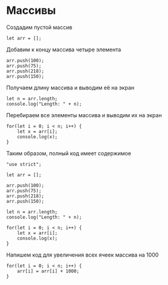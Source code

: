 # Массивы

Создадим пустой массив

```
let arr = [];
```

Добавим к концу массива четыре элемента

```
arr.push(100);
arr.push(75);
arr.push(218);
arr.push(150);
```

Получаем длину массива и выводим её на экран

```
let n = arr.length;
console.log("Length: " + n);
```

Перебираем все элементы массива и выводим их на экран

```
for(let i = 0; i < n; i++) {
    let x = arr[i];
    console.log(x);
}
```

Таким образом, полный код имеет содержимое

```
"use strict";

let arr = [];

arr.push(100);
arr.push(75);
arr.push(218);
arr.push(150);

let n = arr.length;
console.log("Length: " + n);

for(let i = 0; i < n; i++) {
    let x = arr[i];
    console.log(x);
}
```

Напишем код для увеличения всех ячеек массива на 1000

```
for(let i = 0; i < n; i++) {
    arr[i] = arr[i] + 1000;
}
```

